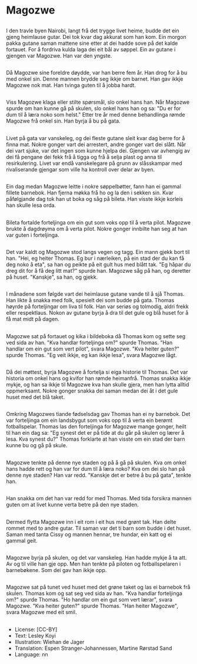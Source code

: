 # Magozwe

##
I den travle byen Nairobi, langt frå det trygge livet heime, budde det ein gjeng heimlause gutar. Dei tok kvar dag akkurat som han kom. Ein morgon pakka gutane saman mattene sine etter at dei hadde sove på det kalde fortauet. For å fordriva kulda laga dei eit bål av søppel. Ein av gutane i gjengen var Magozwe. Han var den yngste.

##
Då Magozwe sine foreldre døydde, var han berre fem år. Han drog for å bu med onkel sin. Denne mannen brydde seg ikkje om barnet. Han gav ikkje Magozwe nok mat. Han tvinga guten til å jobba hardt.

##
Viss Magozwe klaga eller stilte spørsmål, slo onkel hans han. Når Magozwe spurde om han kunne gå på skulen, slo onkel hans han og sa: "Du er for dum til å læra noko som helst." Etter tre år med denne behandlinga rømde Magozwe frå onkel sin. Han byrja å bu på gata.

##
Livet på gata var vanskeleg, og dei fleste gutane sleit kvar dag berre for å finna mat. Nokre gonger vart dei arrestert, andre gonger vart dei slått. Når dei vart sjuke, var det ingen som kunne hjelpa dei. Gjengen var avhengig av dei få pengane dei fekk frå å tigga og frå å selja plast og anna til resirkulering. Livet var endå vanskelegare på grunn av slåsskampar med rivaliserande gjengar som ville ha kontroll over delar av byen.

##
Ein dag medan Magozwe leitte i nokre søppelbøtter, fann han ei gammal fillete barnebok. Han fjerna møkka frå ho og la den i sekken sin. Kvar påfølgjande dag tok han ut boka og såg på bileta. Han visste ikkje korleis han skulle lesa orda.

##
Bileta fortalde forteljinga om ein gut som voks opp til å verta pilot. Magozwe brukte å dagdrøyma om å verta pilot. Nokre gonger innbilte han seg at han var guten i forteljinga.

##
Det var kaldt og Magozwe stod langs vegen og tagg. Ein mann gjekk bort til han. "Hei, eg heiter Thomas. Eg bur i nærleiken, på ein stad der du kan få deg noko å eta", sa han og peikte på eit gult hus med blått tak. "Eg håpar du dreg dit for å få deg litt mat?" spurde han. Magozwe såg på han, og deretter på huset. "Kanskje", sa han, og gjekk.

##
I månadene som følgde vart dei heimlause gutane vande til å sjå Thomas. Han likte å snakka med folk, spesielt dei som budde på gata. Thomas høyrde på forteljingar om liva til folk. Han var seriøs og tolmodig, aldri frekk eller respektlaus. Nokon av gutane byrja å dra til det gule og blå huset for å få mat midt på dagen.

##
Magozwe sat på fortauet og kika i bildeboka då Thomas kom og sette seg ved sida av han. "Kva handlar forteljinga om?" spurde Thomas. "Han handlar om ein gut som vert pilot", svara Magozwe. "Kva heiter guten?" spurde Thomas. "Eg veit ikkje, eg kan ikkje lesa", svara Magozwe lågt.

##
Då dei møttest, byrja Magozwe å fortelja si eiga historie til Thomas. Det var historia om onkel hans og kvifor han rømde heimanfrå. Thomas snakka ikkje mykje, og han sa ikkje til Magozwe kva han skulle gjera, men han lytta alltid oppmerksamt. Nokre gonger snakka dei saman medan dei åt i det gule huset med det blå taket.

##
Omkring Magozwes tiande fødselsdag gav Thomas han ei ny barnebok. Det var forteljinga om ein landsbygut som voks opp til å verta ein berømt fotballspelar. Thomas las den forteljinga for Magozwe mange gonger, heilt til han ein dag sa: "Eg synest det er på tide at du går på skulen og lærer å lesa. Kva synest du?" Thomas forklarte at han visste om ein stad der barn kunne bu og gå på skule.

##
Magozwe tenkte på denne nye staden og på å gå på skulen. Kva om onkel hans hadde rett og han var for dum til å læra noko? Kva om dei slo han på denne nye staden? Han var redd. "Kanskje det er betre å bu på gata", tenkte han.

##
Han snakka om det han var redd for med Thomas. Med tida forsikra mannen guten om at livet kunne verta betre på den nye staden.

##
Dermed flytta Magozwe inn i eit rom i eit hus med grønt tak. Han delte rommet med to andre gutar. Til saman var det ti barn som budde i det huset. Saman med tanta Cissy og mannen hennar, tre hundar, ein katt og ei gammal geit.

##
Magozwe byrja på skulen, og det var vanskeleg. Han hadde mykje å ta att. Av og til ville han gje opp. Men han tenkte på piloten og fotballspelaren i barnebøkene. Som dei gav han ikkje opp.

##
Magozwe sat på tunet ved huset med det grøne taket og las ei barnebok frå skulen. Thomas kom og sat seg ved sida av han. "Kva handlar forteljinga om?" spurde Thomas. "Ho handlar om ein gut som vert lærar", svara Magozwe. "Kva heiter guten?" spurde Thomas. "Han heiter Magozwe", svara Magozwe med eit smil.

##
* License: [CC-BY]
* Text: Lesley Koyi
* Illustration: Wiehan de Jager
* Translation: Espen Stranger-Johannessen, Martine Rørstad Sand
* Language: nn
